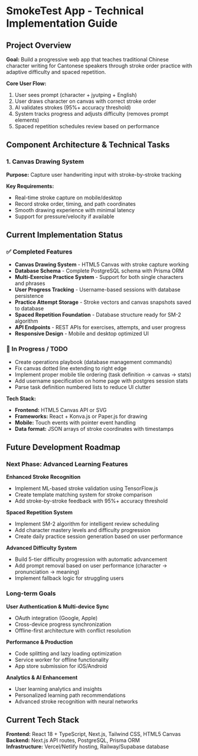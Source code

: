 # SmokeTest App - Technical Implementation Guide

## Project Overview

**Goal:** Build a progressive web app that teaches traditional Chinese character writing for Cantonese speakers through stroke order practice with adaptive difficulty and spaced repetition.

**Core User Flow:**
1. User sees prompt (character + jyutping + English)
2. User draws character on canvas with correct stroke order
3. AI validates strokes (95%+ accuracy threshold)
4. System tracks progress and adjusts difficulty (removes prompt elements)
5. Spaced repetition schedules review based on performance

## Component Architecture & Technical Tasks

### 1. Canvas Drawing System
**Purpose:** Capture user handwriting input with stroke-by-stroke tracking

**Key Requirements:**
- Real-time stroke capture on mobile/desktop
- Record stroke order, timing, and path coordinates
- Smooth drawing experience with minimal latency
- Support for pressure/velocity if available


## Current Implementation Status

### ✅ Completed Features
- **Canvas Drawing System** - HTML5 Canvas with stroke capture working
- **Database Schema** - Complete PostgreSQL schema with Prisma ORM
- **Multi-Exercise Practice System** - Support for both single characters and phrases
- **User Progress Tracking** - Username-based sessions with database persistence
- **Practice Attempt Storage** - Stroke vectors and canvas snapshots saved to database
- **Spaced Repetition Foundation** - Database structure ready for SM-2 algorithm
- **API Endpoints** - REST APIs for exercises, attempts, and user progress
- **Responsive Design** - Mobile and desktop optimized UI

### 🚧 In Progress / TODO
- Create operations playbook (database management commands)
- Fix canvas dotted line extending to right edge
- Implement proper mobile tile ordering (task definition → canvas → stats)
- Add username specification on home page with postgres session stats
- Parse task definition numbered lists to reduce UI clutter

**Tech Stack:**
- **Frontend:** HTML5 Canvas API or SVG
- **Frameworks:** React + Konva.js or Paper.js for drawing
- **Mobile:** Touch events with pointer event handling
- **Data format:** JSON arrays of stroke coordinates with timestamps


## Future Development Roadmap

### Next Phase: Advanced Learning Features

**Enhanced Stroke Recognition**
- Implement ML-based stroke validation using TensorFlow.js
- Create template matching system for stroke comparison
- Add stroke-by-stroke feedback with 95%+ accuracy threshold

**Spaced Repetition System** 
- Implement SM-2 algorithm for intelligent review scheduling
- Add character mastery levels and difficulty progression
- Create daily practice session generation based on user performance

**Advanced Difficulty System**
- Build 5-tier difficulty progression with automatic advancement
- Add prompt removal based on user performance (character → pronunciation → meaning)
- Implement fallback logic for struggling users

### Long-term Goals

**User Authentication & Multi-device Sync**
- OAuth integration (Google, Apple) 
- Cross-device progress synchronization
- Offline-first architecture with conflict resolution

**Performance & Production**
- Code splitting and lazy loading optimization
- Service worker for offline functionality  
- App store submission for iOS/Android

**Analytics & AI Enhancement**
- User learning analytics and insights
- Personalized learning path recommendations
- Advanced stroke recognition with neural networks

## Current Tech Stack

**Frontend:** React 18 + TypeScript, Next.js, Tailwind CSS, HTML5 Canvas
**Backend:** Next.js API routes, PostgreSQL, Prisma ORM  
**Infrastructure:** Vercel/Netlify hosting, Railway/Supabase database